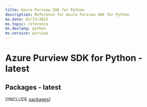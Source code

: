 ```yaml
---
title: Azure Purview SDK for Python
description: Reference for Azure Purview SDK for Python
ms.date: 01/23/2025
ms.topic: reference
ms.devlang: python
ms.service: purview
---
```

# Azure Purview SDK for Python - latest
## Packages - latest
[!INCLUDE [packages](purview-index.md)]